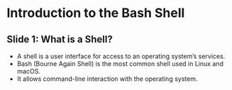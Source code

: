 # Introduction to the Bash Shell

## Slide 1: What is a Shell?

* A shell is a user interface for access to an operating system’s services.
* Bash (Bourne Again Shell) is the most common shell used in Linux and macOS.
* It allows command-line interaction with the operating system.
